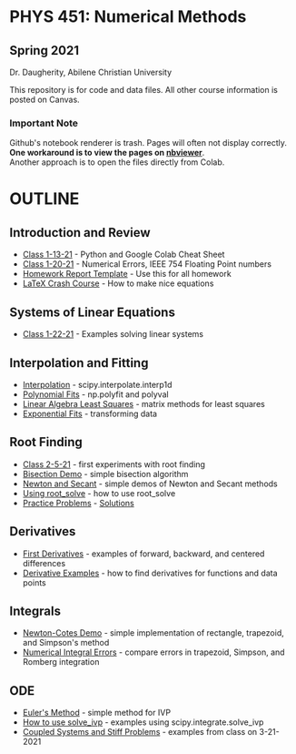 # PHYS 451: Numerical Methods 
## Spring 2021
Dr. Daugherity, Abilene Christian University

This repository is for code and data files.  All other course information is posted on Canvas.

### Important Note 
Github's notebook renderer is trash.  Pages will often not display correctly. 
**One workaround is to view the pages on [nbviewer](https://nbviewer.jupyter.org/github/mdaugherity/Numerical-2021/tree/main/)**.  
Another approach is to open the files directly from Colab.

# OUTLINE
## Introduction and Review
* [Class 1-13-21](intro/PHYS_451_Class_1_13_21.ipynb) - Python and Google Colab Cheat Sheet 
* [Class 1-20-21](intro/PHYS_451_Class_1_20_21.ipynb) - Numerical Errors, IEEE 754 Floating Point numbers
* [Homework Report Template](Report_Template.ipynb) - Use this for all homework
* [LaTeX Crash Course](intro/LaTeX_Crash_Course.ipynb) - How to make nice equations
## Systems of Linear Equations
* [Class 1-22-21](systems/PHYS_451_Class_1_22_21.ipynb) - Examples solving linear systems
## Interpolation and Fitting
* [Interpolation](fit/Week_3_Interpolation.ipynb) - scipy.interpolate.interp1d 
* [Polynomial Fits](fit/Week_3_Fitting_Polynomials.ipynb) - np.polyfit and polyval
* [Linear Algebra Least Squares](fit/Week_3_Linear_Algebra_Fits.ipynb) - matrix methods for least squares
* [Exponential Fits](fit/Week_3_Exponential_Fit.ipynb) - transforming data
## Root Finding
* [Class 2-5-21](roots/Class_2_5_2021.ipynb) - first experiments with root finding
* [Bisection Demo](roots/Week_4_Bisection_Demo.ipynb) - simple bisection algorithm 
* [Newton and Secant](roots/Week_4_Newton.ipynb) - simple demos of Newton and Secant methods
* [Using root_solve](roots/Week_4_root_solve.ipynb) - how to use root_solve
* [Practice Problems](roots/CH4_Root_Finding_Examples.ipynb) - [Solutions](roots/CH4_Root_Finding_Solutions.ipynb)
## Derivatives
* [First Derivatives](diffs/Week_5_Derivative_Types.ipynb) - examples of forward, backward, and centered differences
* [Derivative Examples](diffs/Week_5_Derivatives.ipynb) - how to find derivatives for functions and data points
## Integrals
* [Newton-Cotes Demo](integrals/Week_6_Newton_Cotes_Integrals.ipynb) - simple implementation of rectangle, trapezoid, and Simpson's method
* [Numerical Integral Errors](integrals/Week_6_Integral_Errors.ipynb) - compare errors in trapezoid, Simpson, and Romberg integration 
## ODE
* [Euler's Method](ode/Week_7_Euler.ipynb) - simple method for IVP
* [How to use solve_ivp](ode/Week_7_solveivp.ipynb) - examples using scipy.integrate.solve_ivp
* [Coupled Systems and Stiff Problems](ode/Class_3_22_2021.ipynb) - examples from class on 3-21-2021
